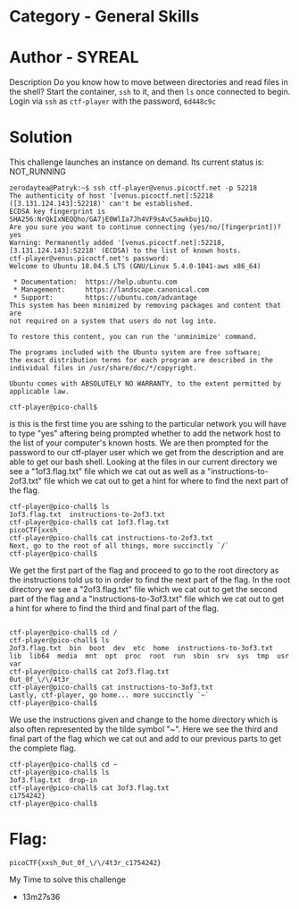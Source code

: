 # Category - General Skills
# Author - SYREAL
Description
Do you know how to move between directories and read files in the shell? Start the container, `ssh` to it, and then `ls` once connected to begin. Login via `ssh` as `ctf-player` with the password, `6d448c9c`


# Solution 
This challenge launches an instance on demand.
Its current status is: NOT_RUNNING


```
zerodaytea@Patryk:~$ ssh ctf-player@venus.picoctf.net -p 52218
The authenticity of host '[venus.picoctf.net]:52218 ([3.131.124.143]:52218)' can't be established.
ECDSA key fingerprint is SHA256:NrQkIxNEQQho/GA7jE0WlIa7Jh4VF9sAvC5awkbuj1Q.
Are you sure you want to continue connecting (yes/no/[fingerprint])? yes
Warning: Permanently added '[venus.picoctf.net]:52218,[3.131.124.143]:52218' (ECDSA) to the list of known hosts.
ctf-player@venus.picoctf.net's password:
Welcome to Ubuntu 18.04.5 LTS (GNU/Linux 5.4.0-1041-aws x86_64)

 * Documentation:  https://help.ubuntu.com
 * Management:     https://landscape.canonical.com
 * Support:        https://ubuntu.com/advantage
This system has been minimized by removing packages and content that are
not required on a system that users do not log into.

To restore this content, you can run the 'unminimize' command.

The programs included with the Ubuntu system are free software;
the exact distribution terms for each program are described in the
individual files in /usr/share/doc/*/copyright.

Ubuntu comes with ABSOLUTELY NO WARRANTY, to the extent permitted by
applicable law.

ctf-player@pico-chall$
```


is this is the first time you are sshing to the particular network you will have to type "yes" aftering being prompted whether to add the network host to the list of your computer's known hosts. We are then prompted for the password to our ctf-player user which we get from the description and are able to get our bash shell. Looking at the files in our current directory we see a "1of3.flag.txt" file which we cat out as well as a "instructions-to-2of3.txt" file which we cat out to get a hint for where to find the next part of the flag.

```
ctf-player@pico-chall$ ls
1of3.flag.txt  instructions-to-2of3.txt
ctf-player@pico-chall$ cat 1of3.flag.txt
picoCTF{xxsh_
ctf-player@pico-chall$ cat instructions-to-2of3.txt
Next, go to the root of all things, more succinctly `/`
ctf-player@pico-chall$
```

We get the first part of the flag and proceed to go to the root directory as the instructions told us to in order to find the next part of the flag. In the root directory we see a "2of3.flag.txt" file which we cat out to get the second part of the flag and a "instructions-to-3of3.txt" file which we cat out to get a hint for where to find the third and final part of the flag.


```

ctf-player@pico-chall$ cd /
ctf-player@pico-chall$ ls
2of3.flag.txt  bin  boot  dev  etc  home  instructions-to-3of3.txt  lib  lib64  media  mnt  opt  proc  root  run  sbin  srv  sys  tmp  usr  var
ctf-player@pico-chall$ cat 2of3.flag.txt
0ut_0f_\/\/4t3r_
ctf-player@pico-chall$ cat instructions-to-3of3.txt
Lastly, ctf-player, go home... more succinctly `~`
ctf-player@pico-chall$
```

We use the instructions given and change to the home directory which is also often represented by the tilde symbol "~". Here we see the third and final part of the flag which we cat out and add to our previous parts to get the complete flag.
```
ctf-player@pico-chall$ cd ~
ctf-player@pico-chall$ ls
3of3.flag.txt  drop-in
ctf-player@pico-chall$ cat 3of3.flag.txt
c1754242}
ctf-player@pico-chall$
```

# Flag:

```
picoCTF{xxsh_0ut_0f_\/\/4t3r_c1754242}
```

My Time to solve this challenge 
* 13m27s36
